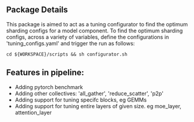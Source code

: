 ## Package Details
This package is aimed to act as a tuning configurator to find the optimum sharding configs for a model component.
To find the optimum sharding configs, across a variety of variables, define the configurations in 'tuning_configs.yaml'
and trigger the run as follows:

```
cd ${WORKSPACE}/scripts && sh configurator.sh
```

## Features in pipeline:
- Adding pytorch benchmark
- Adding other collectives: 'all_gather', 'reduce_scatter', 'p2p'
- Adding support for tuning specifc blocks, eg GEMMs 
- Adding support for tuning entire layers of given size. eg moe_layer, attention_layer